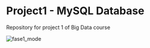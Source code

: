 # Project1 - MySQL Database
Repository for project 1 of Big Data course

![fase1_mode](https://github.com/chends888/CompLog/blob/master/db/fase1/fase1_modeling.png)
